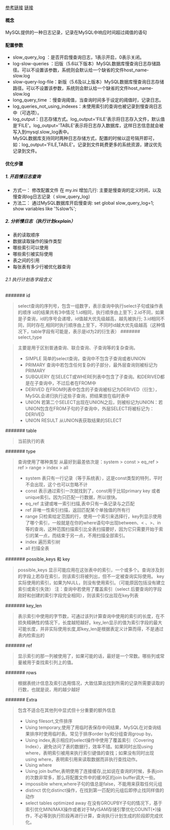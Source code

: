 [参考链接](https://mp.weixin.qq.com/s/1r6lFQE4pxeo0zsV3yVkXg) [链接](https://blog.csdn.net/why15732625998/article/details/80388236)
####  概念
MySQL提供的一种日志记录，记录在MySQL中响应时间超过阈值的语句

#### 配置参数
+ slow_query_log    ：是否开启慢查询日志，1表示开启，0表示关闭。
+ log-slow-queries  ：旧版（5.6以下版本）MySQL数据库慢查询日志存储路径。可以不设置该参数，系统则会默认给一个缺省的文件host_name-slow.log
+ slow-query-log-file：新版（5.6及以上版本）MySQL数据库慢查询日志存储路径。可以不设置该参数，系统则会默认给一个缺省的文件host_name-slow.log
+ long_query_time ：慢查询阈值，当查询时间多于设定的阈值时，记录日志。
+ log_queries_not_using_indexes：未使用索引的查询也被记录到慢查询日志中（可选项）。
+ log_output：日志存储方式。log_output='FILE'表示将日志存入文件，默认值是'FILE'。log_output='TABLE'表示将日志存入数据库，这样日志信息就会被写入到mysql.slow_log表中。<br>
MySQL数据库支持同时两种日志存储方式，配置的时候以逗号隔开即可，如：log_output='FILE,TABLE'。记录到文件耗费更多的系统资源，建议优先记录到文件。
	
#### 优化步骤
##### 1. 开启慢日志查询
+ 方式一：
修改配置文件  在 my.ini 增加几行:  主要是慢查询的定义时间，以及慢查询log日志记录（ slow_query_log）
+ 方法二：
通过MySQL数据库开启慢查询: set global slow_query_log=1;  show variables like '%slow%';
##### 2. 分析慢日志（执行计划explain）
+ 表的读取顺序
+ 数据读取操作的操作类型
+ 哪些索引可以使用
+ 哪些索引被实际使用
+ 表之间的引用
+ 每张表有多少行被优化器查询
###### 2.1 执行计划各字段含义

####### id
> select查询的序列号，包含一组数字，表示查询中执行select子句或操作表的顺序
> id的结果共有3中情况
> 1.id相同，执行顺序由上至下;
> 2.id不同，如果是子查询，id的序号会递增，id值越大优先级越高，越先被执行;
> 3.id相同不同，同时存在,相同时执行顺序由上至下，不同时id越大优先级越高（这种情况下，table字段有可能是<derived2>，表示是id为2的衍生表）
####### select_type

> 主要是用于区别普通查询、联合查询、子查询等的复杂查询。
> + SIMPLE 简单的select查询，查询中不包含子查询或者UNION
> + PRIMARY 查询中若包含任何复杂的子部分，最外层查询则被标记为PRIMARY
> + SUBQUERY 在SELECT或WHERE列表中包含了子查询。和DERIVED都是在子查询中，不过后者在FROM中
> + DERIVED 在FROM列表中包含的子查询被标记为DERIVED（衍生），MySQL会递归执行这些子查询，把结果放在临时表中
> + UNION 若第二个SELECT出现在UNION之后，则被标记为UNION：若UNION包含在FROM子句的子查询中，外层SELECT将被标记为：DERIVED
> + UNION RESULT 从UNION表获取结果的SELECT

####### table
> 当前执行的表

####### type
> 查询使用了哪种类型
> 从最好到最差依次是：system > const > eq_ref > ref > range > index > all
> + system 表只有一行记录（等于系统表），这是const类型的特列，平时不会出现，这个也可以忽略不计
> + const 表示通过索引一次就找到了，const用于比较primary key 或者unique索引。因为只匹配一行数据，所以很快。
> + eq_ref 主键或唯一索引扫描,表中只有一条记录与之匹配
> + ref 非唯一性索引扫描，返回匹配某个单独值的所有行
> + range 只检索给定范围的行，使用一个索引来选择行，key列显示使用了哪个索引，一般就是在你的where语句中出现between、< 、>、in等的查询，这种范围扫描索引比全表扫描要好，因为它只需要开始于索引的某一点，而结束于另一点，不用扫描全部索引。
> + index 遍历索引树
> + all 扫描全表

####### possible_keys 和 key
> possible_keys 显示可能应用在这张表中的索引，一个或多个。查询涉及到的字段上若存在索引，则该索引将被列出，但不一定被查询实际使用。
> key实际使用的索引，如果为NULL，则没有使用索引。（可能原因包括没有建立索引或索引失效）
> 注：查询中若使用了覆盖索引（select 后要查询的字段刚好和创建的索引字段完全相同），则该索引仅出现在key列表

####### key_len
> 表示索引中使用的字节数，可通过该列计算查询中使用的索引的长度，在不损失精确性的情况下，长度越短越好。key_len显示的值为索引字段的最大可能长度，并非实际使用长度,即key_len是根据表定义计算而得，不是通过表内检索出的

####### ref 
> 显示索引的那一列被使用了，如果可能的话，最好是一个常数。哪些列或常量被用于查找索引列上的值。

####### rows
> 根据表统计信息及索引选用情况，大致估算出找到所需的记录所需要读取的行数，也就是说，用的越少越好

####### Extra
> 包含不适合在其他列中显式但十分重要的额外信息
> + Using filesort,文件排序
> + Using temporary,使用了用临时表保存中间结果，MySQL在对查询结果排序时使用临时表。常见于排序order by和分组查询group by。
> + Using index,表示相应的select操作中使用了覆盖索引（Covering Index），避免访问了表的数据行，效率不错。如果同时出现using where，表明索引被用来执行索引键值的查找；如果没有同时出现using where，表明索引用来读取数据而非执行查找动作。
> + Using where
> + Using join buffer,表明使用了连接缓存,比如说在查询的时候，多表join的次数非常多，那么将配置文件中的缓冲区的join buffer调大一些。
> + impossible where,where子句的值总是false，不能用来获取任何元组
> + distinct 优化distinct操作，在找到第一匹配的元组后即停止找同样值的动作
> + select tables optimized away 在没有GROUPBY子句的情况下，基于索引优化MIN/MAX操作或者对于MyISAM存储引擎优化COUNT(*)操作，不必等到执行阶段再进行计算，查询执行计划生成的阶段即完成优化。




